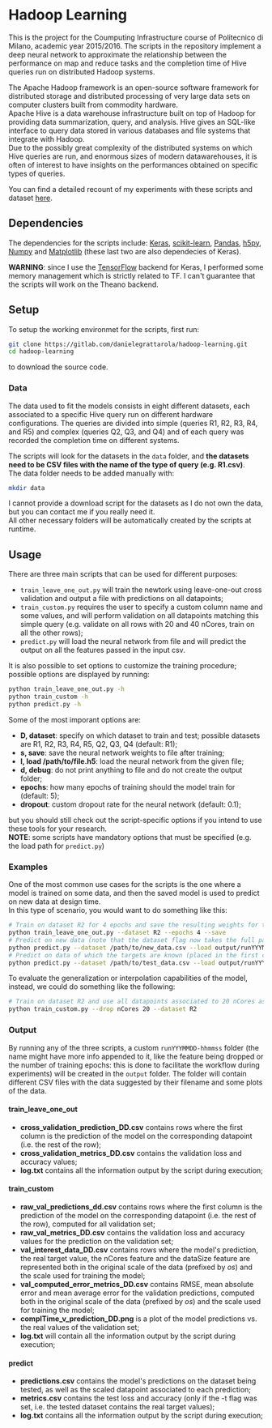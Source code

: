 # Hadoop Learning

This is the project for the Coumputing Infrastructure course of Politecnico di Milano, academic year 2015/2016. The scripts in the repository implement a deep neural network to approximate the relationship between the performance on map and reduce tasks and the completion time of Hive queries run on distributed Hadoop systems.  
  
The Apache Hadoop framework is an open-source software framework for distributed storage and distributed processing of very large data sets on computer clusters built from commodity hardware.  
Apache Hive is a data warehouse infrastructure built on top of Hadoop for providing data summarization, query, and analysis. Hive gives an SQL-like interface to query data stored in various databases and file systems that integrate with Hadoop.  
Due to the possibly great complexity of the distributed systems on which Hive queries are run, and enormous sizes of modern datawarehouses, it is often of interest to have insights on the performances obtained on specific types of queries.  
  
You can find a detailed recount of my experiments with these scripts and dataset [here](http://exsubstantia.com/ai/Estimating%20performance%20of%20Hadoop%20systems%20with%20deep%20learning.pdf.zip).

## Dependencies
The dependencies for the scripts include: [Keras](http://keras.io/#installation), [scikit-learn](http://scikit-learn.org/stable/install.html), [Pandas](http://pandas.pydata.org/), [h5py](http://packages.ubuntu.com/trusty/python-h5py), [Numpy](https://www.scipy.org/scipylib/download.html) and [Matplotlib](http://matplotlib.org/users/installing.html) (these last two are also dependecies of Keras).   

**WARNING**: since I use the [TensorFlow](https://www.tensorflow.org/versions/r0.10/get_started/index.html) backend for Keras, I performed some memory management which is strictly related to TF. I can't guarantee that the scripts will work on the Theano backend.  

## Setup

To setup the working environmet for the scripts, first run:
```sh
git clone https://gitlab.com/danielegrattarola/hadoop-learning.git
cd hadoop-learning
```  
to download the source code.  

### Data
  
The data used to fit the models consists in eight different datasets, each associated to a specific Hive query run on different hardware configurations. The queries are divided into simple (queries R1, R2, R3, R4, and R5) and complex (queries Q2, Q3, and Q4) and of each query was recorded the completion time on different systems.  
  
The scripts will look for the datasets in the `data` folder, and **the datasets need to be CSV files with the name of the type of query (e.g. R1.csv)**.    
The data folder needs to be added manually with: 
```sh
mkdir data
```   
I cannot provide a download script for the datasets as I do not own the data, but you can contact me if you really need it.   
All other necessary folders will be automatically created by the scripts at runtime.   

## Usage

There are three main scripts that can be used for different purposes:
- `train_leave_one_out.py` will train the newtork using leave-one-out cross validation and output a file with predictions on all datapoints;
- `train_custom.py` requires the user to specify a custom column name and some values, and will perform validation on all datapoints matching this simple query (e.g. validate on all rows with 20 and 40 nCores, train on all the other rows);
- `predict.py` will load the neural network from file and will predict the output on all the features passed in the input csv.   

It is also possible to set options to customize the training procedure; possible options are displayed by running:
```sh
python train_leave_one_out.py -h 
python train_custom -h 
python predict.py -h 
```   
  
Some of the most imporant options are:  
- **D, dataset**: specify on which dataset to train and test; possible datasets are R1, R2, R3, R4, R5, Q2, Q3, Q4 (default: R1);
- **s, save**: save the neural network weights to file after training;
- **l, load /path/to/file.h5**: load the neural network from the given file;
- **d, debug**: do not print anything to file and do not create the output folder;
- **epochs**: how many epochs of training should the model train for (default: 5);
- **dropout**: custom dropout rate for the neural network (default: 0.1);   

but you should still check out the script-specific options if you intend to use these tools for your research.  
**NOTE**: some scripts have mandatory options that must be specified (e.g. the load path for `predict.py`)

### Examples
One of the most common use cases for the scripts is the one where a model is trained on some data, and then the saved model is used to predict on new data at design time.   
In this type of scenario, you would want to do something like this:  
```sh
# Train on dataset R2 for 4 epochs and save the resulting weights for the model
python train_leave_one_out.py --dataset R2 --epochs 4 --save
# Predict on new data (note that the dataset flag now takes the full path to the dataset)
python predict.py --dataset /path/to/new_data.csv --load output/runYYYMMDD-hhmmss/model.h5
# Predict on data of which the targets are known (placed in the first column of the csv) and test the performance (**notice the -t flag**)
python predict.py --dataset /path/to/test_data.csv --load output/runYYYMMDD-hhmmss/model.h5 -t 
```  

To evaluate the generalization or interpolation capabilities of the model, instead, we could do something like the following:   
```sh
# Train on dataset R2 and use all datapoints associated to 20 nCores as validation data
python train_custom.py --drop nCores 20 --dataset R2
```  


### Output

By running any of the three scripts, a custom `runYYYMMDD-hhmmss` folder (the name might have more info appended to it, like the feature being dropped or the number of training epochs: this is done to facilitate the workflow during experiments) will be created in the `output` folder. The folder will contain different CSV files with the data suggested by their filename and some plots of the data.  

#### train_leave_one_out
- **cross_validation_prediction_DD.csv** contains rows where the first column is the prediction of the model on the corresponding datapoint (i.e. the rest of the row);
- **cross_validation_metrics_DD.csv** contains the validation loss and accuracy values;
- **log.txt** contains all the information output by the script during execution;  
  
#### train_custom
- **raw_val_predictions_dd.csv** contains rows where the first column is the prediction of the model on the corresponding datapoint (i.e. the rest of the row), computed for all validation set;
- **raw_val_metrics_DD.csv** contains the validation loss and accuracy values for the prediction on the validation set;
- **val_interest_data_DD.csv** contains rows where the model's prediction, the real target value, the nCores feature and the dataSize feature are represented both in the original scale of the data (prefixed by _os_) and the scale used for training the model;
- **val_computed_error_metrics_DD.csv** contains RMSE, mean absolute error and mean average error for the validation predictions, computed both in the original scale of the data (prefixed by _os_) and the scale used for training the model;
- **complTime_v_prediction_DD.png** is a plot of the model predictions vs. the real values of the validation set;
- **log.txt** will contain all the information output by the script during execution; 

#### predict
- **predictions.csv** contains the model's predictions on the dataset being tested, as well as the scaled datapoint associated to each prediction;
- **metrics.csv** contains the test loss and accuracy (only if the -t flag was set, i.e. the tested dataset contains the real target values);
- **log.txt** contains all the information output by the script during execution;  




